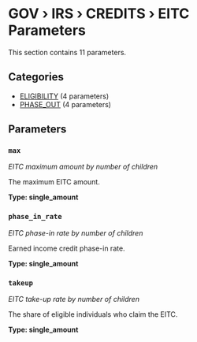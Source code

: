 # GOV › IRS › CREDITS › EITC Parameters

This section contains 11 parameters.

## Categories

- [ELIGIBILITY](eligibility/index.md) (4 parameters)
- [PHASE_OUT](phase_out/index.md) (4 parameters)

## Parameters

### `max`
*EITC maximum amount by number of children*

The maximum EITC amount.

**Type: single_amount**


### `phase_in_rate`
*EITC phase-in rate by number of children*

Earned income credit phase-in rate.

**Type: single_amount**


### `takeup`
*EITC take-up rate by number of children*

The share of eligible individuals who claim the EITC.

**Type: single_amount**

